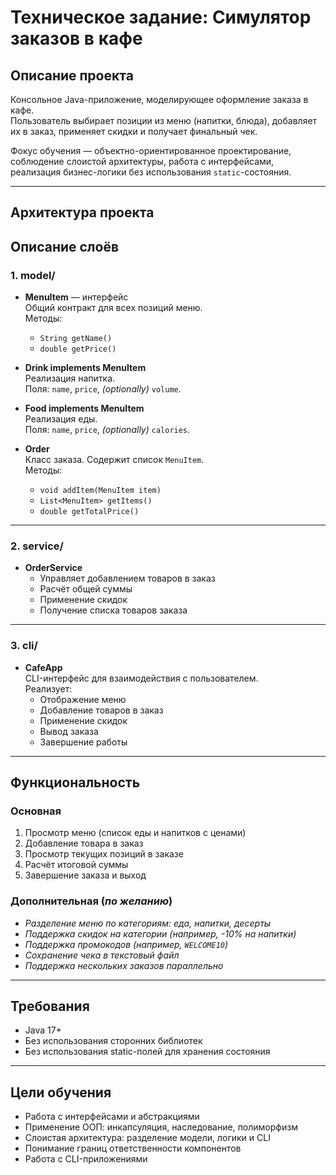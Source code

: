 # Техническое задание: Симулятор заказов в кафе

## Описание проекта

Консольное Java-приложение, моделирующее оформление заказа в кафе.  
Пользователь выбирает позиции из меню (напитки, блюда), добавляет их в заказ, применяет скидки и получает финальный чек.

Фокус обучения — объектно-ориентированное проектирование, соблюдение слоистой архитектуры, работа с интерфейсами, реализация бизнес-логики без использования `static`-состояния.

---

## Архитектура проекта
## Описание слоёв

### 1. model/

- **MenuItem** — интерфейс  
  Общий контракт для всех позиций меню.  
  Методы:
    - `String getName()`
    - `double getPrice()`

- **Drink implements MenuItem**  
  Реализация напитка.  
  Поля: `name`, `price`, *(optionally)* `volume`.

- **Food implements MenuItem**  
  Реализация еды.  
  Поля: `name`, `price`, *(optionally)* `calories`.

- **Order**  
  Класс заказа. Содержит список `MenuItem`.  
  Методы:
    - `void addItem(MenuItem item)`
    - `List<MenuItem> getItems()`
    - `double getTotalPrice()`

---

### 2. service/

- **OrderService**
    - Управляет добавлением товаров в заказ
    - Расчёт общей суммы
    - Применение скидок
    - Получение списка товаров заказа

---

### 3. cli/

- **CafeApp**  
  CLI-интерфейс для взаимодействия с пользователем.  
  Реализует:
    - Отображение меню
    - Добавление товаров в заказ
    - Применение скидок
    - Вывод заказа
    - Завершение работы

---

## Функциональность

### Основная

1. Просмотр меню (список еды и напитков с ценами)
2. Добавление товара в заказ
3. Просмотр текущих позиций в заказе
4. Расчёт итоговой суммы
5. Завершение заказа и выход

### Дополнительная (*по желанию*)

- *Разделение меню по категориям: еда, напитки, десерты*
- *Поддержка скидок на категории (например, -10% на напитки)*
- *Поддержка промокодов (например, `WELCOME10`)*
- *Сохранение чека в текстовый файл*
- *Поддержка нескольких заказов параллельно*

---

## Требования

- Java 17+
- Без использования сторонних библиотек
- Без использования static-полей для хранения состояния

---

## Цели обучения

- Работа с интерфейсами и абстракциями
- Применение ООП: инкапсуляция, наследование, полиморфизм
- Слоистая архитектура: разделение модели, логики и CLI
- Понимание границ ответственности компонентов
- Работа с CLI-приложениями